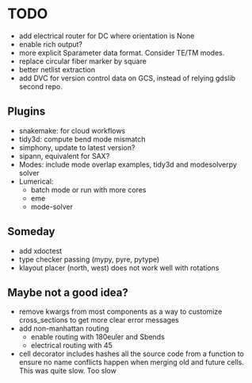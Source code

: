 # TODO

- add electrical router for DC where orientation is None
- enable rich output?
- more explicit Sparameter data format. Consider TE/TM modes.
- replace circular fiber marker by square
- better netlist extraction
- add DVC for version control data on GCS, instead of relying gdslib second repo.

## Plugins

- snakemake: for cloud workflows
- tidy3d: compute bend mode mismatch
- simphony, update to latest version?
- sipann, equivalent for SAX?
- Modes: include mode overlap examples, tidy3d and modesolverpy solver
- Lumerical:
    - batch mode or run with more cores
    - eme
    - mode-solver

## Someday

- add xdoctest
- type checker passing (mypy, pyre, pytype)
- klayout placer (north, west) does not work well with rotations

## Maybe not a good idea?

- remove kwargs from most components as a way to customize cross_sections to get more clear error messages
- add non-manhattan routing
  - enable routing with 180euler and Sbends
  - electrical routing with 45
- cell decorator includes hashes all the source code from a function to ensure no name conflicts happen when merging old and future cells. This was quite slow. Too slow

